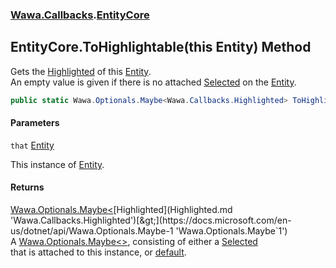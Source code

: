 ### [Wawa.Callbacks](Wawa.Callbacks.md 'Wawa.Callbacks').[EntityCore](EntityCore.md 'Wawa.Callbacks.EntityCore')

## EntityCore.ToHighlightable(this Entity) Method

Gets the [Highlighted](Highlighted.md 'Wawa.Callbacks.Highlighted') of this [Entity](Entity.md 'Wawa.Callbacks.Entity').  
An empty value is given if there is no attached [Selected](Selected.md 'Wawa.Callbacks.Selected') on the [Entity](Entity.md 'Wawa.Callbacks.Entity').

```csharp
public static Wawa.Optionals.Maybe<Wawa.Callbacks.Highlighted> ToHighlightable(this Wawa.Callbacks.Entity that);
```
#### Parameters

<a name='Wawa.Callbacks.EntityCore.ToHighlightable(thisWawa.Callbacks.Entity).that'></a>

`that` [Entity](Entity.md 'Wawa.Callbacks.Entity')

This instance of [Entity](Entity.md 'Wawa.Callbacks.Entity').

#### Returns
[Wawa.Optionals.Maybe&lt;](https://docs.microsoft.com/en-us/dotnet/api/Wawa.Optionals.Maybe-1 'Wawa.Optionals.Maybe`1')[Highlighted](Highlighted.md 'Wawa.Callbacks.Highlighted')[&gt;](https://docs.microsoft.com/en-us/dotnet/api/Wawa.Optionals.Maybe-1 'Wawa.Optionals.Maybe`1')  
A [Wawa.Optionals.Maybe&lt;&gt;](https://docs.microsoft.com/en-us/dotnet/api/Wawa.Optionals.Maybe-1 'Wawa.Optionals.Maybe`1'), consisting of either a [Selected](Selected.md 'Wawa.Callbacks.Selected')  
that is attached to this instance, or [default](https://docs.microsoft.com/en-us/dotnet/csharp/language-reference/keywords/default 'https://docs.microsoft.com/en-us/dotnet/csharp/language-reference/keywords/default').